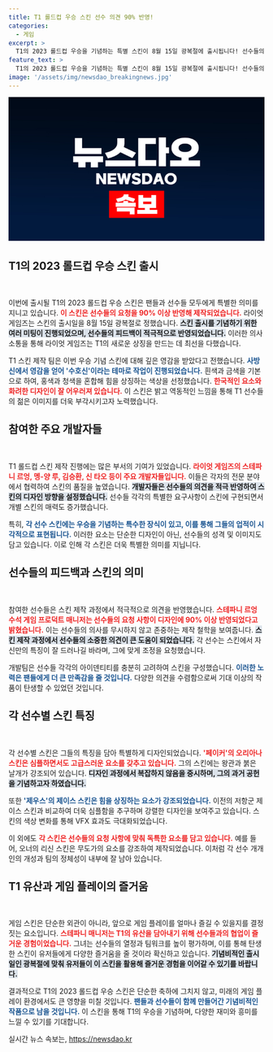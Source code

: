 ```yaml
---
title: T1 롤드컵 우승 스킨 선수 의견 90% 반영!
categories:
  - 게임
excerpt: >
  T1의 2023 롤드컵 우승을 기념하는 특별 스킨이 8월 15일 광복절에 출시됩니다! 선수들의 의견을 90% 반영해 제작된 이 스킨은 전통과 현대가 조화를 이루며, 각각의 선수 개성이 담긴 화려한 디자인이 특징적으로 담겨 있습니다.
feature_text: >
  T1의 2023 롤드컵 우승을 기념하는 특별 스킨이 8월 15일 광복절에 출시됩니다! 선수들의 의견을 90% 반영해 제작된 이 스킨은 전통과 현대가 조화를 이루며, 각각의 선수 개성이 담긴 화려한 디자인이 특징적으로 담겨 있습니다.
image: '/assets/img/newsdao_breakingnews.jpg'
---
```


<p><img src="/assets/img/newsdao_breakingnews.jpg" alt="pcversion 속보" /></p>

<h2 data-ke-size="size26">T1의 2023 롤드컵 우승 스킨 출시</h2>

<p data-ke-size="size16">&nbsp;</p>

<p>이번에 출시될 T1의 2023 롤드컵 우승 스킨은 팬들과 선수들 모두에게 특별한 의미를 지니고 있습니다. <b><span style="color: #ee2323;">이 스킨은 선수들의 요청을 90% 이상 반영해 제작되었습니다.</span></b>  라이엇 게임즈는 스킨의 출시일을 8월 15일 광복절로 정했습니다. <b><span style="background-color: #21538527;">스킨 출시를 기념하기 위한 여러 미팅이 진행되었으며, 선수들의 피드백이 적극적으로 반영되었습니다.</span></b> 이러한 의사소통을 통해 라이엇 게임즈는 T1의 새로운 상징을 만드는 데 최선을 다했습니다.</p>

<p>T1 스킨 제작 팀은 이번 우승 기념 스킨에 대해 깊은 영감을 받았다고 전했습니다. <b><span style="color: #1a5490;">사방신에서 영감을 얻어 '수호신'이라는 테마로 작업이 진행되었습니다.</span></b> 흰색과 금색을 기본으로 하여, 홍색과 청색을 혼합해 힘을 상징하는 색상을 선정했습니다. <b><span style="color: #ee2323;">한국적인 요소와 화려한 디자인이 잘 어우러져 있습니다.</span></b> 이 스킨은 밝고 역동적인 느낌을 통해 T1 선수들의 젊은 이미지를 더욱 부각시키고자 노력했습니다.</p>

<h2 data-ke-size="size26">참여한 주요 개발자들</h2>

<p data-ke-size="size16">&nbsp;</p>

<p>T1 롤드컵 스킨 제작 진행에는 많은 부서의 기여가 있었습니다. <b><span style="color: #ee2323;">라이엇 게임즈의 스테파니 르엉, 멩-양 루, 김승환, 신 타오 등이 주요 개발자들입니다.</span></b> 이들은 각자의 전문 분야에서 협력하여 스킨의 품질을 높였습니다. <b><span style="background-color: #21538527;">개발자들은 선수들의 의견을 적극 반영하여 스킨의 디자인 방향을 설정했습니다.</span></b> 선수들 각각의 특별한 요구사항이 스킨에 구현되면서 개별 스킨의 매력도 증가했습니다.</p>

<p>특히, <b><span style="color: #1a5490;">각 선수 스킨에는 우승을 기념하는 특수한 장식이 있고, 이를 통해 그들의 업적이 시각적으로 표현됩니다.</span></b> 이러한 요소는 단순한 디자인이 아닌, 선수들의 성격 및 이미지도 담고 있습니다. 이로 인해 각 스킨은 더욱 특별한 의미를 지닙니다.</p>

<h2 data-ke-size="size26">선수들의 피드백과 스킨의 의미</h2>

<p data-ke-size="size16">&nbsp;</p>

<p>참여한 선수들은 스킨 제작 과정에서 적극적으로 의견을 반영했습니다. <b><span style="color: #ee2323;">스테파니 르엉 수석 게임 프로덕트 매니저는 선수들의 요청 사항이 디자인에 90% 이상 반영되었다고 밝혔습니다.</span></b> 이는 선수들의 의사를 무시하지 않고 존중하는 제작 철학을 보여줍니다. <b><span style="background-color: #21538527;">스킨 제작 과정에서 선수들의 소중한 의견이 큰 도움이 되었습니다.</span></b> 각 선수는 스킨에서 자신만의 특징이 잘 드러나길 바라며, 그에 맞게 조정을 요청했습니다.</p>

<p>개발팀은 선수들 각각의 아이덴티티를 충분히 고려하여 스킨을 구성했습니다. <b><span style="color: #1a5490;">이러한 노력은 팬들에게 더 큰 만족감을 줄 것입니다.</span></b> 다양한 의견을 수렴함으로써 기대 이상의 작품이 탄생할 수 있었던 것입니다.</p>

<h2 data-ke-size="size26">각 선수별 스킨 특징</h2>

<p data-ke-size="size16">&nbsp;</p>

<p>각 선수별 스킨은 그들의 특징을 담아 특별하게 디자인되었습니다. <b><span style="color: #ee2323;">'페이커'의 오리아나 스킨은 심플하면서도 고급스러운 요소를 갖추고 있습니다.</span></b> 그의 스킨에는 왕관과 붉은 날개가 강조되어 있습니다. <b><span style="background-color: #21538527;">디자인 과정에서 복잡하지 않음을 중시하며, 그의 과거 공헌을 기념하고자 하였습니다.</span></b> </p>

<p>또한 <b><span style="color: #1a5490;">'제우스'의 제이스 스킨은 힘을 상징하는 요소가 강조되었습니다.</span></b> 이전의 저항군 제이스 스킨과 비교하여 더욱 심플함을 추구하며 강렬한 디자인을 보여주고 있습니다. 스킨의 색상 변화를 통해 VFX 효과도 극대화되었습니다.</p>

<p>이 외에도 <b><span style="color: #ee2323;">각 스킨은 선수들의 요청 사항에 맞춰 독특한 요소를 담고 있습니다.</span></b> 예를 들어, 오너의 리신 스킨은 무도가의 요소를 강조하여 제작되었습니다. 이처럼 각 선수 개개인의 개성과 팀의 정체성이 내부에 잘 남아 있습니다.</p>

<h2 data-ke-size="size26">T1 유산과 게임 플레이의 즐거움</h2>

<p data-ke-size="size16">&nbsp;</p>

<p>게임 스킨은 단순한 외관이 아니라, 앞으로 게임 플레이를 얼마나 즐길 수 있을지를 결정짓는 요소입니다. <b><span style="color: #ee2323;">스테파니 매니저는 T1의 유산을 담아내기 위해 선수들과의 협업이 즐거운 경험이었습니다.</span></b> 그녀는 선수들의 열정과 팀워크를 높이 평가하며, 이를 통해 탄생한 스킨이 유저들에게 다양한 즐거움을 줄 것이라 확신하고 있습니다. <b><span style="background-color: #21538527;">기념비적인 출시일인 광복절에 맞춰 유저들이 이 스킨을 활용해 즐거운 경험을 이어갈 수 있기를 바랍니다.</span></b></p>

<p>결과적으로 T1의 2023 롤드컵 우승 스킨은 단순한 축하에 그치지 않고, 미래의 게임 플레이 환경에서도 큰 영향을 미칠 것입니다. <b><span style="color: #1a5490;">팬들과 선수들이 함께 만들어간 기념비적인 작품으로 남을 것입니다.</span></b> 이 스킨을 통해 T1의 우승을 기념하며, 다양한 재미와 흥미를 느낄 수 있기를 기대합니다.</p>
실시간 뉴스 속보는, <a href="https://newsdao.kr" rel="dofollow">https://newsdao.kr</a>


